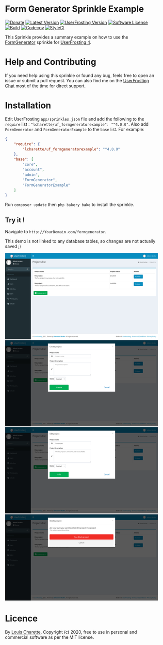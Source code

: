 # Form Generator Sprinkle Example

[![Donate][kofi-badge]][kofi]
[![Latest Version][releases-badge]][releases]
[![UserFrosting Version][uf-version]][uf]
[![Software License](https://img.shields.io/badge/license-MIT-brightgreen.svg)](LICENSE)
[![Build][build-badge]][build]
[![Codecov][codecov-badge]][codecov]
[![StyleCI][styleci-badge]][styleci]

[kofi]: https://ko-fi.com/A7052ICP
[kofi-badge]: https://img.shields.io/badge/Donate-Buy%20Me%20a%20Coffee-blue.svg
[releases]: https://github.com/lcharette/UF_FormGeneratorExample/releases
[releases-badge]: https://img.shields.io/github/release/lcharette/UF_FormGeneratorExample.svg
[uf-version]: https://img.shields.io/badge/UserFrosting->=%204.3-brightgreen.svg
[uf]: https://github.com/userfrosting/UserFrosting
[build]: https://github.com/lcharette/UF_FormGeneratorExample/actions?query=workflow%3ABuild
[build-badge]: https://github.com/lcharette/UF_FormGeneratorExample/workflows/Build/badge.svg?branch=master
[codecov]: https://codecov.io/gh/lcharette/UF_FormGeneratorExample
[codecov-badge]: https://codecov.io/gh/lcharette/UF_FormGeneratorExample/branch/master/graph/badge.svg
[styleci]: https://styleci.io/repos/80257783
[styleci-badge]: https://styleci.io/repos/80257783/shield?branch=master&style=flat

This Sprinkle provides a summary example on how to use the [FormGenerator](https://github.com/lcharette/UF_FormGenerator) sprinkle for [UserFrosting 4](https://www.userfrosting.com).

# Help and Contributing

If you need help using this sprinkle or found any bug, feels free to open an issue or submit a pull request. You can also find me on the [UserFrosting Chat](https://chat.userfrosting.com/) most of the time for direct support.

# Installation
Edit UserFrosting `app/sprinkles.json` file and add the following to the `require` list : `"lcharette/uf_formgeneratorexample": "^4.0.0"`. Also add `FormGenerator` and `FormGeneratorExample` to the `base` list. For example:

```json
{
    "require": {
        "lcharette/uf_formgeneratorexample": "^4.0.0"
    },
    "base": [
        "core",
        "account",
        "admin",
        "FormGenerator",
        "FormGeneratorExample"
    ]
}
```

Run `composer update` then `php bakery bake` to install the sprinkle.

## Try it !
Navigate to `http://YourDomain.com/formgenerator`.

This demo is not linked to any database tables, so changes are not actually saved ;)

![Screenshot 1](/.github/screenshots/UF_FormGeneratorExample1.png?raw=true)
![Screenshot 2](/.github/screenshots/UF_FormGeneratorExample2.png?raw=true)
![Screenshot 3](/.github/screenshots/UF_FormGeneratorExample3.png?raw=true)
![Screenshot 4](/.github/screenshots/UF_FormGeneratorExample4.png?raw=true)

# Licence

By [Louis Charette](https://bbqsoftwares.com). Copyright (c) 2020, free to use in personal and commercial software as per the MIT license.
